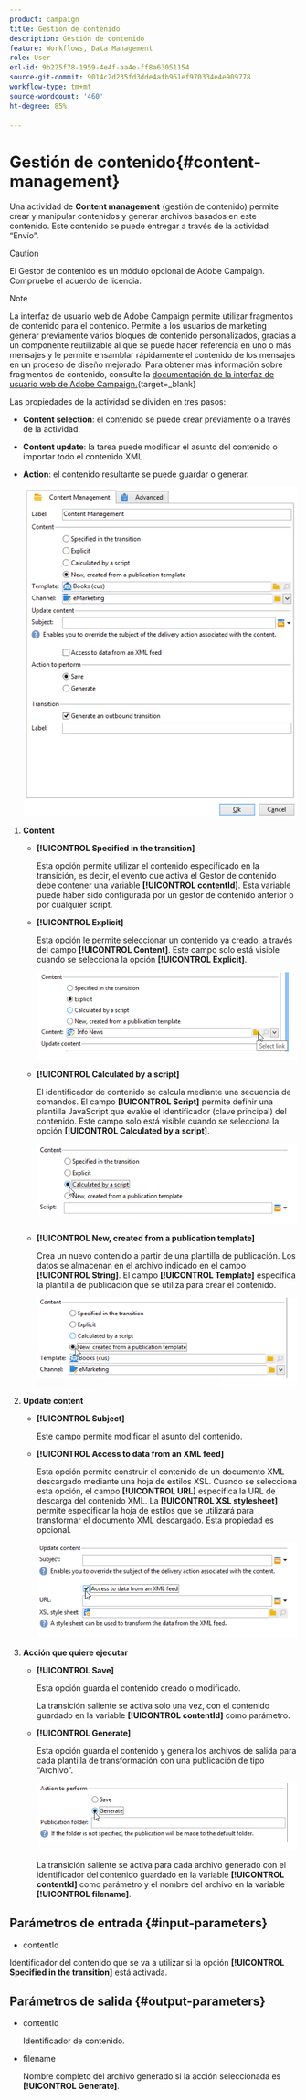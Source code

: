 ```yaml
---
product: campaign
title: Gestión de contenido
description: Gestión de contenido
feature: Workflows, Data Management
role: User
exl-id: 9b225f78-1959-4e4f-aa4e-ff8a63051154
source-git-commit: 9014c2d235fd3dde4afb961ef970334e4e909778
workflow-type: tm+mt
source-wordcount: '460'
ht-degree: 85%

---
```


# Gestión de contenido{#content-management}

Una actividad de **Content management** (gestión de contenido) permite crear y manipular contenidos y generar archivos basados en este contenido. Este contenido se puede entregar a través de la actividad “Envío”.

>[!CAUTION]
>
>El Gestor de contenido es un módulo opcional de Adobe Campaign. Compruebe el acuerdo de licencia.

>[!NOTE]
>
>La interfaz de usuario web de Adobe Campaign permite utilizar fragmentos de contenido para el contenido. Permite a los usuarios de marketing generar previamente varios bloques de contenido personalizados, gracias a un componente reutilizable al que se puede hacer referencia en uno o más mensajes y le permite ensamblar rápidamente el contenido de los mensajes en un proceso de diseño mejorado. Para obtener más información sobre fragmentos de contenido, consulte la [documentación de la interfaz de usuario web de Adobe Campaign.](https://experienceleague.adobe.com/en/docs/campaign-web/v8/content/manage-reusable-content/fragments/fragments){target=_blank}

Las propiedades de la actividad se dividen en tres pasos:

* **Content selection**: el contenido se puede crear previamente o a través de la actividad.
* **Content update**: la tarea puede modificar el asunto del contenido o importar todo el contenido XML.
* **Action**: el contenido resultante se puede guardar o generar.

  ![](assets/content_mgmt_edit.png)

1. **Content**

   * **[!UICONTROL Specified in the transition]**

     Esta opción permite utilizar el contenido especificado en la transición, es decir, el evento que activa el Gestor de contenido debe contener una variable **[!UICONTROL contentId]**. Esta variable puede haber sido configurada por un gestor de contenido anterior o por cualquier script.

   * **[!UICONTROL Explicit]**

     Esta opción le permite seleccionar un contenido ya creado, a través del campo **[!UICONTROL Content]**. Este campo solo está visible cuando se selecciona la opción **[!UICONTROL Explicit]**.

     ![](assets/content_mgmt_explicit.png)

   * **[!UICONTROL Calculated by a script]**

     El identificador de contenido se calcula mediante una secuencia de comandos. El campo **[!UICONTROL Script]** permite definir una plantilla JavaScript que evalúe el identificador (clave principal) del contenido. Este campo solo está visible cuando se selecciona la opción **[!UICONTROL Calculated by a script]**.

     ![](assets/content_mgmt_script.png)

   * **[!UICONTROL New, created from a publication template]**

     Crea un nuevo contenido a partir de una plantilla de publicación. Los datos se almacenan en el archivo indicado en el campo **[!UICONTROL String]**. El campo **[!UICONTROL Template]** especifica la plantilla de publicación que se utiliza para crear el contenido.

     ![](assets/content_mgmt_new.png)

1. **Update content**

   * **[!UICONTROL Subject]**

     Este campo permite modificar el asunto del contenido.

   * **[!UICONTROL Access to data from an XML feed]**

     Esta opción permite construir el contenido de un documento XML descargado mediante una hoja de estilos XSL. Cuando se selecciona esta opción, el campo **[!UICONTROL URL]** especifica la URL de descarga del contenido XML. La **[!UICONTROL XSL stylesheet]** permite especificar la hoja de estilos que se utilizará para transformar el documento XML descargado. Esta propiedad es opcional.

     ![](assets/content_mgmt_xmlcontent.png)

1. **Acción que quiere ejecutar**

   * **[!UICONTROL Save]**

     Esta opción guarda el contenido creado o modificado.

     La transición saliente se activa solo una vez, con el contenido guardado en la variable **[!UICONTROL contentId]** como parámetro.

   * **[!UICONTROL Generate]**

     Esta opción guarda el contenido y genera los archivos de salida para cada plantilla de transformación con una publicación de tipo “Archivo”.

     ![](assets/content_mgmt_generate.png)

     La transición saliente se activa para cada archivo generado con el identificador del contenido guardado en la variable **[!UICONTROL contentId]** como parámetro y el nombre del archivo en la variable **[!UICONTROL filename]**.

## Parámetros de entrada {#input-parameters}

* contentId

Identificador del contenido que se va a utilizar si la opción **[!UICONTROL Specified in the transition]** está activada.

## Parámetros de salida {#output-parameters}

* contentId

  Identificador de contenido.

* filename

  Nombre completo del archivo generado si la acción seleccionada es **[!UICONTROL Generate]**.

